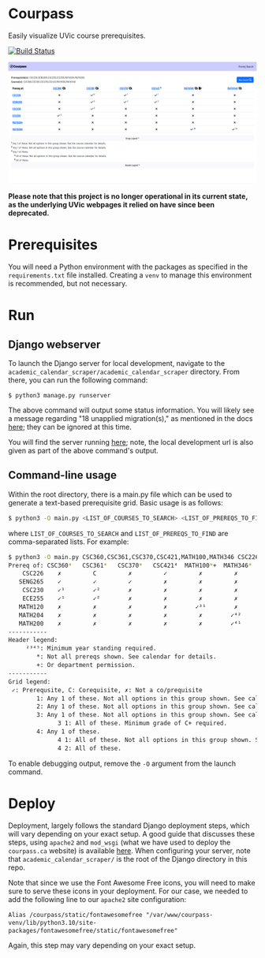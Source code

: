 # Courpass
Easily visualize UVic course prerequisites.

[![Build Status](https://www.johnnyw.ca/jenkins/buildStatus/icon?job=academic-calendar-scraper%2Fcalendar-scrape-regression%2Fmain)](https://www.johnnyw.ca/jenkins/job/academic-calendar-scraper/job/calendar-scrape-regression/job/main/)

<img src="docs/courpass_screenshot.png">

**Please note that this project is no longer operational in its current state,
as the underlying UVic webpages it relied on have since been deprecated.**

# Prerequisites
You will need a Python environment with the packages as specified in the
`requirements.txt` file installed. Creating a `venv` to manage this environment
is recommended, but not necessary.

# Run
## Django webserver
To launch the Django server for local development, navigate to the `academic_calendar_scraper/academic_calendar_scraper` directory. From there, you can run the following command:

```
$ python3 manage.py runserver
```

The above command will output some status information. You will likely see a message regarding "18 unapplied migration(s)," as mentioned in the docs [here](https://docs.djangoproject.com/en/4.2/intro/tutorial01/); they can be ignored at this time.

You will find the server running [here](http://127.0.0.1:8000/); note, the local development url is also given as part of the above command's output.

## Command-line usage

Within the root directory, there is a main.py file which can be used to generate a text-based prerequisite grid. Basic usage is as follows:

```bash
$ python3 -O main.py <LIST_OF_COURSES_TO_SEARCH> <LIST_OF_PREREQS_TO_FIND>
```
where `LIST_OF_COURSES_TO_SEARCH` and `LIST_OF_PREREQS_TO_FIND` are comma-separated lists. For example:

```bash
$ python3 -O main.py CSC360,CSC361,CSC370,CSC421,MATH100,MATH346 CSC226,SENG265,CSC230,ECE255,MATH120,MATH204,MATH200
Prereq of: CSC360*   CSC361*   CSC370*   CSC421⁴  MATH100*+  MATH346* 
    CSC226    ✗         C         ✗         ✓         ✗         ✗     
   SENG265    ✓         ✓         ✓         ✗         ✗         ✗     
    CSC230    ✓¹        ✓²        ✗         ✗         ✗         ✗     
    ECE255    ✓¹        ✓²        ✗         ✗         ✗         ✗     
   MATH120    ✗         ✗         ✗         ✗        ✓³¹        ✗     
   MATH204    ✗         ✗         ✗         ✗         ✗        ✓⁴²    
   MATH200    ✗         ✗         ✗         ✗         ✗        ✓⁴¹    
-----------
Header legend:
     ²³⁴⁵: Minimum year standing required.
        *: Not all prereqs shown. See calendar for details.
        +: Or department permission.
-----------
Grid legend:
 ✓: Prerequsite, C: Corequisite, ✗: Not a co/prequisite
        1: Any 1 of these. Not all options in this group shown. See calendar for details.
        2: Any 1 of these. Not all options in this group shown. See calendar for details.
        3: Any 1 of these. Not all options in this group shown. See calendar for details.
              3 1: All of these. Minimum grade of C+ required.
        4: Any 1 of these.
              4 1: All of these. Not all options in this group shown. See calendar for details.
              4 2: All of these.
```

To enable debugging output, remove the `-O` argument from the launch command.


# Deploy
Deployment, largely follows the standard Django deployment steps, which will vary
depending on your exact setup. A good guide
that discusses these steps, using `apache2` and `mod_wsgi` (what we have used to
deploy the `courpass.ca` website) is available [here](https://docs.djangoproject.com/en/5.0/howto/deployment/wsgi/modwsgi/).
When configuring your server, note that `academic_calendar_scraper/` is the root
of the Django directory in this repo.

Note that since we use the Font Awesome Free icons, you will need to make sure to
serve these icons in your deployment. For our case, we needed to add the following
line to our `apache2` site configuration:

```
Alias /courpass/static/fontawesomefree "/var/www/courpass-venv/lib/python3.10/site-packages/fontawesomefree/static/fontawesomefree"
```

Again, this step may vary depending on your exact setup.
